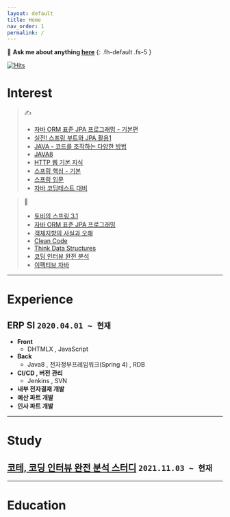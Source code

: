 ```yaml
---
layout: default
title: Home
nav_order: 1
permalink: /
---
```


💬 **Ask me about anything [here](https://github.com/jeongcode/jeongcode.github.io/issues)**
{: .fh-default .fs-5 }

[![Hits](https://hits.seeyoufarm.com/api/count/incr/badge.svg?url=https%3A%2F%2Fjeongcode.github.io&count_bg=%2379C83D&title_bg=%23555555&icon=&icon_color=%23E7E7E7&title=hits&edge_flat=false)](https://hits.seeyoufarm.com)

# **Interest**

> ✍
> - [자바 ORM 표준 JPA 프로그래밍 - 기본편](https://www.inflearn.com/course/ORM-JPA-Basic/dashboard)
> - [실전! 스프링 부트와 JPA 활용1](https://www.inflearn.com/course/%EC%8A%A4%ED%94%84%EB%A7%81%EB%B6%80%ED%8A%B8-JPA-%ED%99%9C%EC%9A%A9-1/dashboard)
> - [JAVA - 코드를 조작하는 다양한 방법](https://www.inflearn.com/course/the-java-code-manipulation/dashboard)
> - [JAVA8](https://www.inflearn.com/course/the-java-java8#)
> - [HTTP 웹 기본 지식](https://www.inflearn.com/course/http-%EC%9B%B9-%EB%84%A4%ED%8A%B8%EC%9B%8C%ED%81%AC/dashboard)
> - [스프링 핵심 - 기본](https://www.inflearn.com/course/%EC%8A%A4%ED%94%84%EB%A7%81-%ED%95%B5%EC%8B%AC-%EC%9B%90%EB%A6%AC-%EA%B8%B0%EB%B3%B8%ED%8E%B8/dashboard)
> - [스프링 입문](https://www.inflearn.com/course/%EC%8A%A4%ED%94%84%EB%A7%81-%EC%9E%85%EB%AC%B8-%EC%8A%A4%ED%94%84%EB%A7%81%EB%B6%80%ED%8A%B8/dashboard)
> - [자바 코딩테스트 대비](https://www.inflearn.com/course/%EC%9E%90%EB%B0%94-%EC%95%8C%EA%B3%A0%EB%A6%AC%EC%A6%98-%EB%AC%B8%EC%A0%9C%ED%92%80%EC%9D%B4-%EC%BD%94%ED%85%8C%EB%8C%80%EB%B9%84/dashboard)

> 📖
> - [토비의 스프링 3.1](https://www.aladin.co.kr/shop/wproduct.aspx?ItemId=19505747)
> - [자바 ORM 표준 JPA 프로그래밍](https://www.aladin.co.kr/shop/wproduct.aspx?ItemId=62681446)
> - [객체지향의 사실과 오해](https://www.aladin.co.kr/shop/wproduct.aspx?ItemId=60550259)
> - [Clean Code](https://www.aladin.co.kr/shop/wproduct.aspx?ItemId=34083680)
> - [Think Data Structures](https://www.aladin.co.kr/shop/wproduct.aspx?ItemId=148016214)
> - [코딩 인터뷰 완전 분석](https://www.aladin.co.kr/shop/wproduct.aspx?ItemId=115116545)
> - [이펙티브 자바](https://www.aladin.co.kr/shop/wproduct.aspx?ItemId=171196410)


***

# **Experience**

## **ERP SI `2020.04.01 ~ 현재`**

- **Front**
  - DHTMLX , JavaScript
- **Back**
  - Java8 , 전자정부프레임워크(Spring 4) , RDB
- **CI/CD , 버전 관리**
  - Jenkins , SVN
- **내부 전자결재 개발**
- **예산 파트 개발**
- **인사 파트 개발**

***

# **Study**

## **[코테, 코딩 인터뷰 완전 분석 스터디](https://github.com/CodingInterviewStudy/CrackingTheCodingInterview/wiki) `2021.11.03 ~ 현재`**

***

# **Education**
